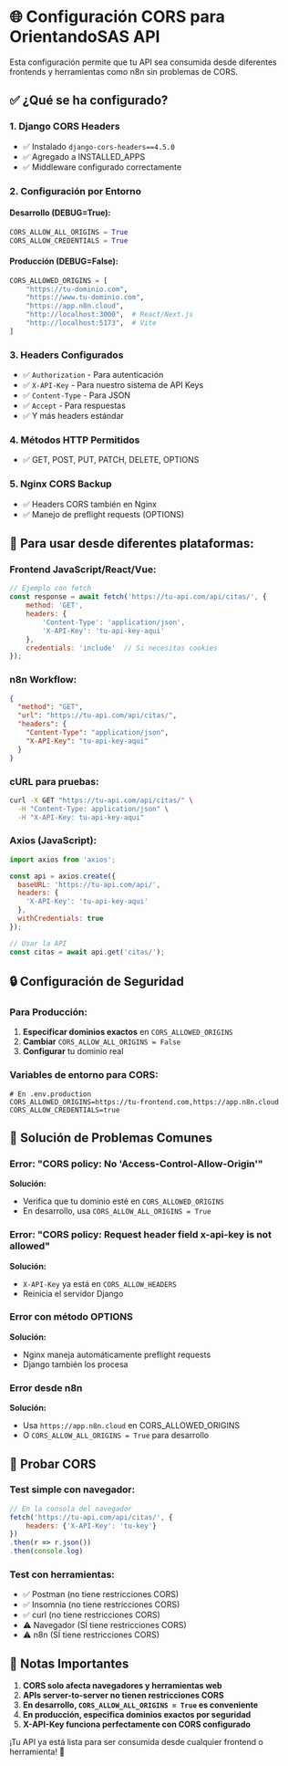 # 🌐 Configuración CORS para OrientandoSAS API

Esta configuración permite que tu API sea consumida desde diferentes frontends y herramientas como n8n sin problemas de CORS.

## ✅ ¿Qué se ha configurado?

### 1. **Django CORS Headers**
- ✅ Instalado `django-cors-headers==4.5.0`
- ✅ Agregado a INSTALLED_APPS
- ✅ Middleware configurado correctamente

### 2. **Configuración por Entorno**

#### **Desarrollo (DEBUG=True):**
```python
CORS_ALLOW_ALL_ORIGINS = True
CORS_ALLOW_CREDENTIALS = True
```

#### **Producción (DEBUG=False):**
```python
CORS_ALLOWED_ORIGINS = [
    "https://tu-dominio.com",
    "https://www.tu-dominio.com", 
    "https://app.n8n.cloud",
    "http://localhost:3000",  # React/Next.js
    "http://localhost:5173",  # Vite
]
```

### 3. **Headers Configurados**
- ✅ `Authorization` - Para autenticación
- ✅ `X-API-Key` - Para nuestro sistema de API Keys
- ✅ `Content-Type` - Para JSON
- ✅ `Accept` - Para respuestas
- ✅ Y más headers estándar

### 4. **Métodos HTTP Permitidos**
- ✅ GET, POST, PUT, PATCH, DELETE, OPTIONS

### 5. **Nginx CORS Backup**
- ✅ Headers CORS también en Nginx
- ✅ Manejo de preflight requests (OPTIONS)

## 🔧 Para usar desde diferentes plataformas:

### **Frontend JavaScript/React/Vue:**
```javascript
// Ejemplo con fetch
const response = await fetch('https://tu-api.com/api/citas/', {
    method: 'GET',
    headers: {
        'Content-Type': 'application/json',
        'X-API-Key': 'tu-api-key-aqui'
    },
    credentials: 'include'  // Si necesitas cookies
});
```

### **n8n Workflow:**
```json
{
  "method": "GET",
  "url": "https://tu-api.com/api/citas/",
  "headers": {
    "Content-Type": "application/json",
    "X-API-Key": "tu-api-key-aqui"
  }
}
```

### **cURL para pruebas:**
```bash
curl -X GET "https://tu-api.com/api/citas/" \
  -H "Content-Type: application/json" \
  -H "X-API-Key: tu-api-key-aqui"
```

### **Axios (JavaScript):**
```javascript
import axios from 'axios';

const api = axios.create({
  baseURL: 'https://tu-api.com/api/',
  headers: {
    'X-API-Key': 'tu-api-key-aqui'
  },
  withCredentials: true
});

// Usar la API
const citas = await api.get('citas/');
```

## 🔒 Configuración de Seguridad

### **Para Producción:**
1. **Especificar dominios exactos** en `CORS_ALLOWED_ORIGINS`
2. **Cambiar** `CORS_ALLOW_ALL_ORIGINS = False`
3. **Configurar** tu dominio real

### **Variables de entorno para CORS:**
```env
# En .env.production
CORS_ALLOWED_ORIGINS=https://tu-frontend.com,https://app.n8n.cloud
CORS_ALLOW_CREDENTIALS=true
```

## 🚨 Solución de Problemas Comunes

### **Error: "CORS policy: No 'Access-Control-Allow-Origin'"**
**Solución:** 
- Verifica que tu dominio esté en `CORS_ALLOWED_ORIGINS`
- En desarrollo, usa `CORS_ALLOW_ALL_ORIGINS = True`

### **Error: "CORS policy: Request header field x-api-key is not allowed"**
**Solución:** 
- `X-API-Key` ya está en `CORS_ALLOW_HEADERS`
- Reinicia el servidor Django

### **Error con método OPTIONS**
**Solución:** 
- Nginx maneja automáticamente preflight requests
- Django también los procesa

### **Error desde n8n**
**Solución:**
- Usa `https://app.n8n.cloud` en CORS_ALLOWED_ORIGINS
- O `CORS_ALLOW_ALL_ORIGINS = True` para desarrollo

## 🧪 Probar CORS

### **Test simple con navegador:**
```javascript
// En la consola del navegador
fetch('https://tu-api.com/api/citas/', {
    headers: {'X-API-Key': 'tu-key'}
})
.then(r => r.json())
.then(console.log)
```

### **Test con herramientas:**
- ✅ Postman (no tiene restricciones CORS)
- ✅ Insomnia (no tiene restricciones CORS)
- ✅ curl (no tiene restricciones CORS)
- ⚠️ Navegador (SÍ tiene restricciones CORS)
- ⚠️ n8n (SÍ tiene restricciones CORS)

## 📝 Notas Importantes

1. **CORS solo afecta navegadores y herramientas web**
2. **APIs server-to-server no tienen restricciones CORS**
3. **En desarrollo, `CORS_ALLOW_ALL_ORIGINS = True` es conveniente**
4. **En producción, especifica dominios exactos por seguridad**
5. **X-API-Key funciona perfectamente con CORS configurado**

¡Tu API ya está lista para ser consumida desde cualquier frontend o herramienta! 🎉
